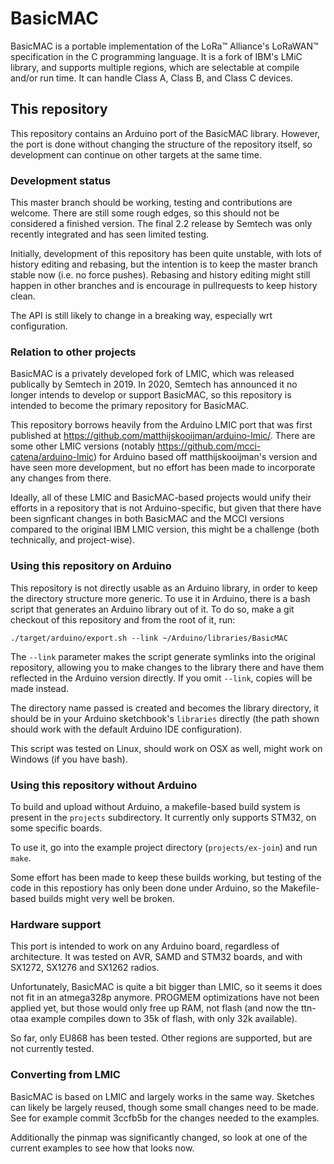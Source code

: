 # BasicMAC

BasicMAC is a portable implementation of the LoRa™ Alliance's LoRaWAN™
specification in the C programming language. It is a fork of IBM's LMiC
library, and supports multiple regions, which are selectable at compile and/or
run time. It can handle Class A, Class B, and Class C devices.

## This repository
This repository contains an Arduino port of the BasicMAC library.
However, the port is done without changing the structure of the
repository itself, so development can continue on other targets at the
same time.

### Development status

This master branch should be working, testing and contributions are
welcome. There are still some rough edges, so this should not be
considered a finished version. The final 2.2 release by Semtech was only
recently integrated and has seen limited testing.

Initially, development of this repository has been quite unstable, with
lots of history editing and rebasing, but the intention is to keep the
master branch stable now (i.e. no force pushes). Rebasing and history
editing might still happen in other branches and is encourage in
pullrequests to keep history clean.

The API is still likely to change in a breaking way, especially wrt
configuration.

### Relation to other projects

BasicMAC is a privately developed fork of LMIC, which was released
publically by Semtech in 2019. In 2020, Semtech has announced it no
longer intends to develop or support BasicMAC, so this repository is
intended to become the primary repository for BasicMAC.

This repository borrows heavily from the Arduino LMIC port that was
first published at https://github.com/matthijskooijman/arduino-lmic/.
There are some other LMIC versions (notably
https://github.com/mcci-catena/arduino-lmic) for Arduino based off
matthijskooijman's version and have seen more development, but no effort
has been made to incorporate any changes from there.

Ideally, all of these LMIC and BasicMAC-based projects would unify their
efforts in a repository that is not Arduino-specific, but given that
there have been signficant changes in both BasicMAC and the MCCI
versions compared to the original IBM LMIC version, this might be a
challenge (both technically, and project-wise).

### Using this repository on Arduino

This repository is not directly usable as an Arduino library, in order
to keep the directory structure more generic. To use it in Arduino,
there is a bash script that generates an Arduino library out of it. To do so,
make a git checkout of this repository and from the root of it, run:

	./target/arduino/export.sh --link ~/Arduino/libraries/BasicMAC

The `--link` parameter makes the script generate symlinks into the
original repository, allowing you to make changes to the library there
and have them reflected in the Arduino version directly. If you omit
`--link`, copies will be made instead.

The directory name passed is created and becomes the library directory,
it should be in your Arduino sketchbook's `libraries` directly (the path
shown should work with the default Arduino IDE configuration).

This script was tested on Linux, should work on OSX as well, might work
on Windows (if you have bash).

### Using this repository without Arduino

To build and upload without Arduino, a makefile-based build system is
present in the `projects` subdirectory.  It currently only supports
STM32, on some specific boards.

To use it, go into the example project directory (`projects/ex-join`)
and run `make`.

Some effort has been made to keep these builds working, but testing of
the code in this repostiory has only been done under Arduino, so the
Makefile-based builds might very well be broken.

### Hardware support

This port is intended to work on any Arduino board, regardless of
architecture. It was tested on AVR, SAMD and STM32 boards, and with
SX1272, SX1276 and SX1262 radios.

Unfortunately, BasicMAC is quite a bit bigger than LMIC, so it seems it
does not fit in an atmega328p anymore. PROGMEM optimizations have not
been applied yet, but those would only free up RAM, not flash (and now
the ttn-otaa example compiles down to 35k of flash, with only 32k
available).

So far, only EU868 has been tested. Other regions are supported, but are
not currently tested.

### Converting from LMIC

BasicMAC is based on LMIC and largely works in the same way. Sketches
can likely be largely reused, though some small changes need to be made.
See for example commit 3ccfb5b for the changes needed to the examples.

Additionally the pinmap was significantly changed, so look at one of the
current examples to see how that looks now.
